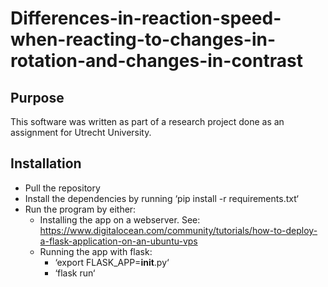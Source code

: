 # Differences-in-reaction-speed-when-reacting-to-changes-in-rotation-and-changes-in-contrast

## Purpose
This software was written as part of a research project done as an assignment for Utrecht University.

## Installation
- Pull the repository
- Install the dependencies by running ‘pip install -r requirements.txt‘
- Run the program by either:
  - Installing the app on a webserver. See: https://www.digitalocean.com/community/tutorials/how-to-deploy-a-flask-application-on-an-ubuntu-vps
  - Running the app with flask:
    - ‘export FLASK_APP=__init__.py‘
    - ‘flask run‘
